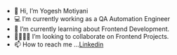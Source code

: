- 👋 Hi, I’m Yogesh Motiyani
- 💻 I’m currently working as a QA Automation Engineer
- 🌱 I’m currently learning about Frontend Development.
- 🫱🏻‍🫲🏼 I’m looking to collaborate on Frontend Projects.
- 📫 How to reach me ...[Linkedin](https://www.linkedin.com/in/yogesh-motiyani-140984158/)

<!---
yogeshmotiyani12/yogeshmotiyani12 is a ✨ special ✨ repository because its `README.md` (this file) appears on your GitHub profile.
You can click the Preview link to take a look at your changes.
--->

